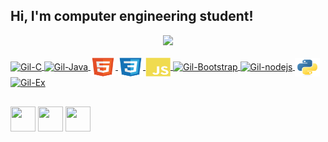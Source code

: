 ## Hi, I'm computer engineering student!

<div align="center">
  
  <a href="https://github.com/gilrjunior">
  <img height="180em" src="https://github-readme-stats.vercel.app/api/top-langs/?username=gilrjunior&layout=compact&langs_count=7&theme=merko"/>
</div>
<div style="display: inline_block"><br>
  <img align="center" alt="Gil-C" height="30" width="40" src="https://avatars.githubusercontent.com/u/25699522?s=200&v=4">
  <img align="center" alt="Gil-Java" height="30" width="40" src="https://cdn.jsdelivr.net/gh/devicons/devicon/icons/java/java-original.svg">
  <img align="center" alt="Gil-HTML" height="30" width="40" src="https://raw.githubusercontent.com/devicons/devicon/master/icons/html5/html5-original.svg">
  <img align="center" alt="Gil-CSS" height="30" width="40" src="https://raw.githubusercontent.com/devicons/devicon/master/icons/css3/css3-original.svg">
  <img align="center" alt="Gil-Js" height="30" width="40" src="https://raw.githubusercontent.com/devicons/devicon/master/icons/javascript/javascript-plain.svg">
  <img align="center" alt="Gil-Bootstrap" height="30" width="40" src="https://camo.githubusercontent.com/c76217244e1b3700a87058abf858e20a313b06dfadd972121d0d42de5bd20fa5/68747470733a2f2f63646e2e6a7364656c6976722e6e65742f67682f64657669636f6e732f64657669636f6e2f69636f6e732f626f6f7473747261702f626f6f7473747261702d6f726967696e616c2e737667">
  <img align="center" alt="Gil-nodejs" height="50" width="40" src="https://cdn.jsdelivr.net/gh/devicons/devicon/icons/nodejs/nodejs-original.svg">
  <img align="center" alt="Gil-Js" height="30" width="40" src="https://raw.githubusercontent.com/devicons/devicon/master/icons/python/python-original.svg">
  <img align="center" alt="Gil-Ex" height="30" width="40" src="https://cdn.jsdelivr.net/gh/devicons/devicon/icons/express/express-original.svg">
</div>
  
  ##
 
<div> 
  <a href="https://www.linkedin.com/in/gilmar-dos-reis-j%C3%BAnior-589a0a255/"> <img align="center" height="40" width="40" src="https://cdn.jsdelivr.net/gh/devicons/devicon/icons/linkedin/linkedin-original.svg"></a>
  <a href="gilmar.junior@estudante.iftm.edu.br" target="_blank"><img align="center" height="40" width="40" src="https://cdn-icons-png.flaticon.com/512/281/281769.png"></a>
  <a href = "https://instagram.com/gilrjunior"><img align="center" height="40" width="40" src="https://cdn-icons-png.flaticon.com/512/174/174855.png"></a>
</div>
